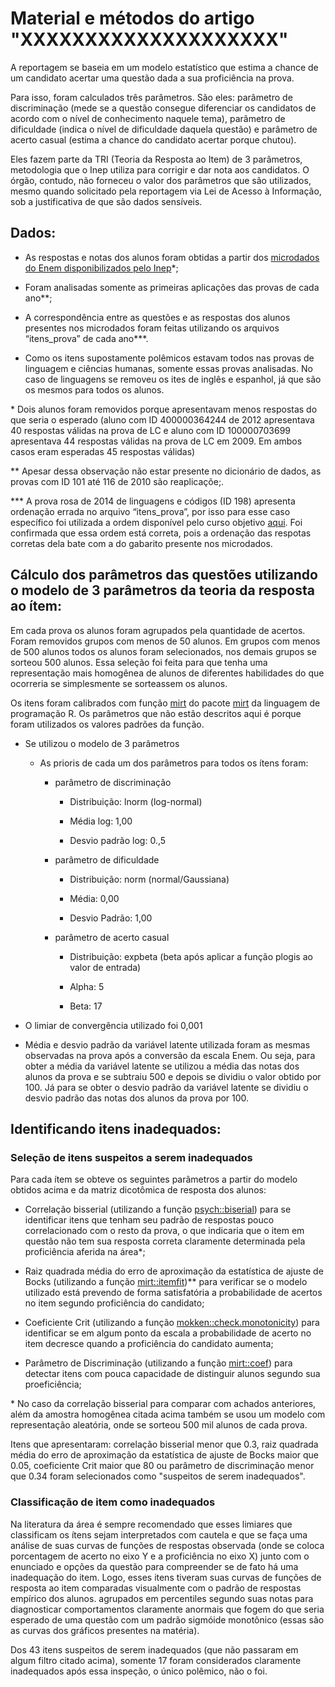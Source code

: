 # Material e métodos do artigo "XXXXXXXXXXXXXXXXXXXX"

A reportagem se baseia em um modelo estatístico que estima a chance de um candidato acertar uma questão dada a sua proficiência na prova. 

Para isso, foram calculados três parâmetros. São eles: parâmetro de discriminação (mede se a questão consegue diferenciar os candidatos de acordo com o nível de conhecimento naquele tema), parâmetro de dificuldade (indica o nível de dificuldade daquela questão) e parâmetro de acerto casual (estima a chance do candidato acertar porque chutou). 

Eles fazem parte da TRI (Teoria da Resposta ao Item) de 3 parâmetros, metodologia que o Inep utiliza para corrigir e dar nota aos candidatos. O órgão, contudo, não forneceu o valor dos parâmetros que são utilizados, mesmo quando solicitado pela reportagem via Lei de Acesso à Informação, sob a justificativa de que são dados sensíveis.

## Dados:

* As respostas e notas dos alunos foram obtidas a partir dos [microdados do Enem disponibilizados pelo Inep](https://www.gov.br/inep/pt-br/acesso-a-informacao/dados-abertos/microdados/enem)\*; 

* Foram analisadas somente as primeiras aplicações das provas de cada ano\*\*;

* A correspondência entre as questões e as respostas dos alunos  presentes nos microdados foram feitas utilizando os arquivos  “itens_prova” de cada ano\*\*\*.

* Como os itens supostamente polêmicos estavam todos nas provas de linguagem e ciências humanas, somente essas provas analisadas. No caso de linguagens se removeu os ites de inglês e espanhol, já que são os mesmos para todos os alunos. 

\* Dois alunos foram removidos porque apresentavam menos respostas do que seria o esperado (aluno com ID 400000364244 de 2012 apresentava 40 respostas válidas na prova de LC e aluno com ID 100000703699 apresentava 44 respostas válidas na prova de LC em 2009. Em ambos casos eram esperadas 45 respostas válidas)

\*\* Apesar dessa observação não estar presente no dicionário de dados, as provas com ID 101 até 116 de 2010 são reaplicaçõe;.

\*\*\* A prova rosa de 2014 de linguagens e códigos (ID 198) apresenta ordenação errada no arquivo “itens_prova”, por isso para esse caso específico foi utilizada a ordem disponível pelo curso objetivo [aqui](https://www.curso-objetivo.br/vestibular/resolucao_comentada/enem/enem2014_2dia.asp?img=01). Foi confirmada que essa ordem está correta, pois a ordenação das respotas corretas dela bate com a do gabarito presente nos microdados. 

## Cálculo dos parâmetros das questões utilizando o modelo de 3 parâmetros da teoria da resposta ao ítem:

Em cada prova os alunos foram agrupados pela quantidade de acertos. Foram removidos grupos com menos de 50 alunos. Em grupos com menos de 500 alunos todos os alunos foram selecionados, nos demais grupos se sorteou 500 alunos. Essa seleção foi feita para que tenha uma representação mais homogênea de alunos de diferentes habilidades do que ocorreria se simplesmente se sorteassem os alunos.

Os itens foram calibrados com função [mirt](https://www.rdocumentation.org/packages/mirt/versions/1.34/topics/mirt) do pacote [mirt](https://www.rdocumentation.org/packages/mirt/versions/1.34) da linguagem de programação R. Os parâmetros que não estão descritos aqui é porque foram utilizados os valores padrões da função.

* Se utilizou o modelo de 3 parâmetros

    * As prioris de cada um dos parâmetros para todos os ítens foram:

        * parâmetro de discriminação

            * Distribuição: lnorm (log-normal)

            * Média log: 1,00

            * Desvio padrão log: 0.,5

        * parâmetro de dificuldade

            * Distribuição: norm (normal/Gaussiana)

            * Média: 0,00

            * Desvio Padrão: 1,00

        * parâmetro de acerto casual

            * Distribuição: expbeta (beta após aplicar a função plogis ao valor de entrada)

            * Alpha: 5

            * Beta: 17

* O limiar de convergência utilizado foi 0,001

* Média e desvio padrão da variável latente utilizada foram as mesmas observadas na prova após a conversão da escala Enem. Ou seja, para obter a média da variável latente se utilizou a média das notas dos alunos da prova e se subtraiu 500 e depois se dividiu o valor obtido por 100. Já para se obter o desvio padrão da variável latente se dividiu o desvio padrão das notas dos alunos da prova por 100.

## Identificando itens inadequados:


### Seleção de itens suspeitos a serem inadequados 

Para cada ítem se obteve os seguintes parâmetros a partir do modelo obtidos acima e da matriz dicotômica de resposta dos alunos:

* Correlação bisserial (utilizando a função [psych::biserial](https://search.r-project.org/CRAN/refmans/psych/html/tetrachor.html)) para se identificar itens que tenham seu padrão de respostas pouco correlacionado com o resto da prova, o que indicaria que o item em questão não tem sua resposta correta claramente determinada pela proficiência aferida na área\*;

* Raiz quadrada média do erro de aproximação da estatística de ajuste de Bocks (utilizando a função [mirt::itemfit](https://rdrr.io/cran/mirt/man/itemfit.html))\*\* para verificar se o modelo utilizado está prevendo de forma satisfatória a probabilidade de acertos no item segundo proficiência do candidato;

* Coeficiente Crit (utilizando a função [mokken::check.monotonicity](https://rdrr.io/cran/mokken/man/check.monotonicity.html)) para identificar se em algum ponto da escala a probabilidade de acerto no item decresce quando a proficiência do candidato aumenta; 

* Parâmetro de Discriminação (utilizando a função [mirt::coef](https://rdrr.io/cran/mirt/man/coef-method.html)) para detectar itens com pouca capacidade de distinguir alunos segundo sua proeficiência;

\* No caso da correlação bisserial para comparar com achados anteriores, além da amostra homogênea citada acima também se usou um modelo com representação aleatória, onde se sorteou 500 mil alunos de cada prova.

Itens que apresentaram: correlação bisserial menor que 0.3,  raiz quadrada média do erro de aproximação da estatística de ajuste de Bocks maior que 0.05, coeficiente Crit maior que 80 ou parâmetro de discriminação menor que 0.34 foram selecionados como "suspeitos de serem inadequados".

### Classificação de item como inadequados 

Na literatura da área é sempre recomendado que esses limiares que classificam os ítens sejam interpretados com cautela e que se faça uma análise de suas curvas de funções de respostas observada (onde se coloca porcentagem de acerto no eixo Y e a proficiência no eixo X) junto com o enunciado e opções da questão para compreender se de fato há uma inadequação do item. Logo, esses itens tiveram suas curvas de funções de resposta ao item comparadas visualmente com o padrão de respostas empírico dos alunos.  agrupados em percentiles segundo suas notas para diagnosticar comportamentos claramente anormais que fogem do que seria esperado de uma questão com um padrão sigmóide monotônico (essas são as curvas dos gráficos presentes na matéria). 

Dos 43 itens suspeitos de serem inadequados (que não passaram em algum filtro citado acima), somente 17 foram considerados claramente inadequados após essa inspeção, o único polêmico, não o foi. 
